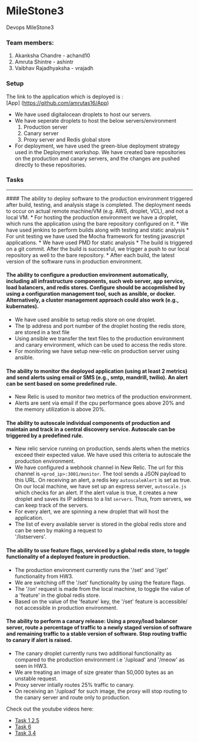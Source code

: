 # MileStone3
Devops MileStone3

### Team members:
1. Akanksha Chandre - achand10
2. Amruta Shintre - ashintr
3. Vaibhav Rajadhyaksha - vrajadh

### Setup

The link to the application which is deployed is :  
[App] (https://github.com/amrutas16/App)


* We have used digitalocean droplets to host our servers.
* We have seperate droplets to host the below servers/environment
  1) Production server
  2) Canary server
  3) Proxy server and Redis global store  
* For deployment, we have used the green-blue deployment strategy used in the Deployment workshop. We have created bare repositories on the production and canary servers, and the changes are pushed directly to these repositories.

### Tasks
<hr>
#### The ability to deploy software to the production environment triggered after build, testing, and analysis stage is completed. The deployment needs to occur on actual remote machine/VM (e.g. AWS, droplet, VCL), and not a local VM.
* For hosting the production environment we have a droplet, which runs the application using the bare repository configured on it.
* We have used jenkins to perform builds along with testing and static analysis
* For unit testing we have used the Mocha framework for testing javascript applications.
* We have used PMD for static analysis
* The build is triggered on a git commit. After the build is successful, we trigger a push to our local repository as well to   the bare repository.
* After each build, the latest version of the software runs in production environment.

#### The ability to configure a production environment automatically, including all infrastructure components, such web server, app service, load balancers, and redis stores. Configure should be accopmlished by using a configuration management tool, such as ansible, or docker. Alternatively, a cluster management approach could also work (e.g., kubernates).
* We have used ansible to setup redis store on one droplet.
* The Ip address and port number of the droplet hosting the redis store, are stored in a text file
* Using ansible we transfer the text files to the production environment and canary environment, which can be used to access   the redis store.
* For monitoring we have setup new-relic on production server using ansible.

#### The ability to monitor the deployed application (using at least 2 metrics) and send alerts using email or SMS (e.g., smtp, mandrill, twilio). An alert can be sent based on some predefined rule.
* New Relic is used to monitor two metrics of the production environment.
* Alerts are sent via email if the cpu performance goes above 20% and the memory utilization is above 20%.

#### The ability to autoscale individual components of production and maintain and track in a central discovery service. Autoscale can be triggered by a predefined rule.
* New relic service running on production, sends alerts when the metrics exceed their expected value. We have used this         criteria to autoscale the production environment.
* We have configured a webhook channel in New Relic. The url for this channel is ```<prod_ip>:3001/monitor```. The tool sends a JSON payload to this URL. On receiving an alert, a redis key ```autoscaleAlert``` is set as true. On our local machine, we have set up an express server, ```autoscale.js``` which checks for an alert. If the alert value is true, it creates a new droplet and saves its IP address to a list ```servers```. Thus, from servers, we can keep track of the servers. 
* For every alert, we are spinning a new droplet that will host the application.
* The list of every available server is stored in the global redis store and can be seen by making a request to            
  '/listservers'.

#### The ability to use feature flags, serviced by a global redis store, to toggle functionality of a deployed feature in production.
* The production environment currently runs the '/set' and '/get' functionality from HW3.
* We are switching off the '/set' functionality by using the feature flags.
* The '/on' request is made from the local machine, to toggle the value of a 'feature' in the global redis store.
* Based on the value of the 'feature' key, the '/set' feature is accessible/ not accessible in production environment.

#### The ability to perform a canary release: Using a proxy/load balancer server, route a percentage of traffic to a newly staged version of software and remaining traffic to a stable version of software. Stop routing traffic to canary if alert is raised.
* The canary droplet currently runs two additional functionality as compared to the production environment i.e '/upload' and   '/meow' as seen in HW3.
* We are treating an image of size greater than 50,000 bytes as an unstable request.
* Proxy server intially routes 25% traffic to canary.
* On receiving an '/upload' for such image, the proxy will stop routing to the canary server and route only to production.

Check out the youtube videos here:
* [Task 1,2,5](https://www.youtube.com/watch?v=2vMwlwFRMuM)
* [Task 6](https://www.youtube.com/watch?v=NO34TEJAbv4)
* [Task 3,4](https://youtu.be/7Ma9-vgpLGM)

